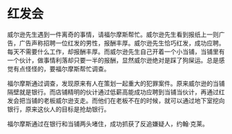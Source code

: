 # 红发会

威尔逊先生遇到一件离奇的事情，请福尔摩斯帮忙。威尔逊先生看到报纸上一则广告，广告声称招聘一位红发的男性，报酬丰厚。威尔逊先生恰巧红发，成功应聘。每天不需要什么工作，却报酬丰厚。而威尔逊先生自己开着一个小当铺，当铺里有一个伙计，做事情利落却只要一半的报酬，显然威尔逊绝对是踩了狗屎运。总是感觉有点怪怪的，要福尔摩斯帮忙调查。

福尔摩斯通过调查，发现原来有人在策划一起重大的犯罪案件。原来威尔逊的当铺隔壁就是银行。而店铺精明的伙计通过低薪高能成功应聘到当铺当伙计，再通过红发会把当铺的老板威尔逊支走。而他们在老板不在的时候，就可以通过地下室挖向银行，原来这伙人的目标是抢劫银行。

福尔摩斯通过在银行和当铺两头堵住，成功抓获了反追嫌疑人，约翰·克莱。